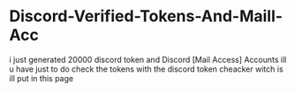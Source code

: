 # Discord-Verified-Tokens-And-Maill-Acc
i just generated 20000 discord token and Discord [Mail Access] Accounts ill u have just to do check the tokens with the discord token cheacker witch is ill put in this page
